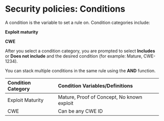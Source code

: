 # Security policies: Conditions

A condition is the variable to set a rule on. Condition categories include:

**Exploit maturity**

**CWE**

After you select a condition category, you are prompted to select **Includes** or **Does not include** and the desired condition \(for example: Mature, CWE-1234\). 

You can stack multiple conditions in the same rule using the **AND** function. 

| **Condition Category** | **Condition Variables/Definitions** |
| :--- | :--- |
| Exploit Maturity | Mature, Proof of Concept, No known exploit |
| CWE | Can be any CWE ID |

